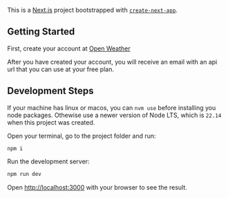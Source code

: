 This is a [Next.js](https://nextjs.org) project bootstrapped with [`create-next-app`](https://nextjs.org/docs/app/api-reference/cli/create-next-app).

## Getting Started

First, create your account at [Open Weather](https://openweathermap.org/)

After you have created your account, you will receive an email with an api url that you can use at your free plan.

## Development Steps

If your machine has linux or macos, you can `nvm use` before installing you node packages. Othewise use a newer version of Node LTS, which is `22.14` when this project was created. 

Open your terminal, go to the project folder and run:

```
npm i
```

Run the development server:

```bash
npm run dev
```

Open [http://localhost:3000](http://localhost:3000) with your browser to see the result.


